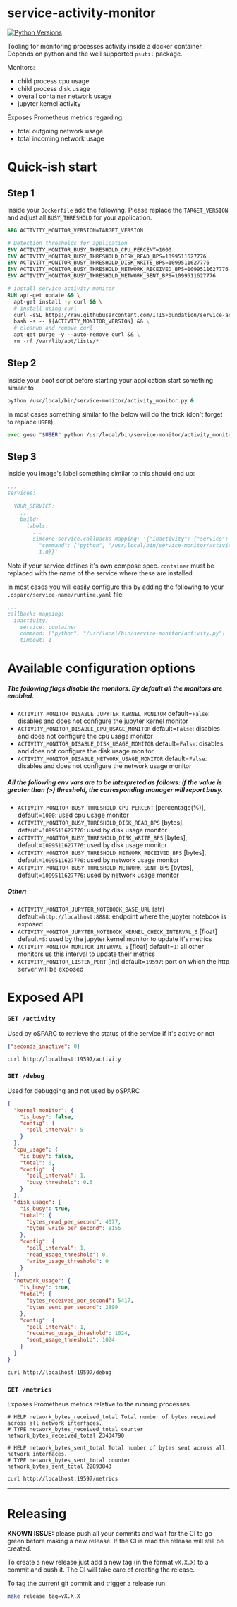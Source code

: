 # service-activity-monitor


[![Python Versions](https://img.shields.io/badge/Tested%20against%20Python-3.6%20to%203.12-green?logo=python&style=flat-square)](https://www.python.org/downloads/)



Tooling for monitoring processes activity inside a docker container. Depends on python and the well supported `psutil` package. 

Monitors:
  - child process cpu usage
  - child process disk usage
  - overall container network usage
  - jupyter kernel activity

Exposes Prometheus metrics regarding:
  - total outgoing network usage
  - total incoming network usage

# Quick-ish start

## Step 1

Inside your `Dockerfile` add the following. Please replace the `TARGET_VERSION` and adjust all `BUSY_THRESHOLD` for your application.

```Dockerfile
ARG ACTIVITY_MONITOR_VERSION=TARGET_VERSION

# Detection thresholds for application
ENV ACTIVITY_MONITOR_BUSY_THRESHOLD_CPU_PERCENT=1000
ENV ACTIVITY_MONITOR_BUSY_THRESHOLD_DISK_READ_BPS=1099511627776
ENV ACTIVITY_MONITOR_BUSY_THRESHOLD_DISK_WRITE_BPS=1099511627776
ENV ACTIVITY_MONITOR_BUSY_THRESHOLD_NETWORK_RECEIVED_BPS=1099511627776
ENV ACTIVITY_MONITOR_BUSY_THRESHOLD_NETWORK_SENT_BPS=1099511627776

# install service activity monitor
RUN apt-get update && \
  apt-get install -y curl && \
  # install using curl
  curl -sSL https://raw.githubusercontent.com/ITISFoundation/service-activity-monitor/main/scripts/install.sh | \
  bash -s -- ${ACTIVITY_MONITOR_VERSION} && \
  # cleanup and remove curl
  apt-get purge -y --auto-remove curl && \
  rm -rf /var/lib/apt/lists/*
```

## Step 2

Inside your boot script before starting your application start something similar to 

```bash
python /usr/local/bin/service-monitor/activity_monitor.py &
```

In most cases something similar to the below will do the trick (don't forget to replace `USER`).

```bash
exec gosu "$USER" python /usr/local/bin/service-monitor/activity_monitor.py &
```

## Step 3

Inside you image's label something similar to this should end up: 

```yaml
...
services:
  ...
  YOUR_SERVICE:
    ...
    build:
      labels:
        ...
        simcore.service.callbacks-mapping: '{"inactivity": {"service": "container",
          "command": ["python", "/usr/local/bin/service-monitor/activity.py"], "timeout":
          1.0}}'
```
Note if your service defines it's own compose spec. `container` must be replaced with the name of the service where these are installed.

In most cases you will easily configure this by adding the following to your `.osparc/service-name/runtime.yaml` file:

```yaml
...
callbacks-mapping:
  inactivity:
    service: container
    command: ["python", "/usr/local/bin/service-monitor/activity.py"]
    timeout: 1
```
# Available configuration options

##### The following flags disable the monitors. By default all the monitors are enabled.
- `ACTIVITY_MONITOR_DISABLE_JUPYTER_KERNEL_MONITOR` default=`False`: disables and does not configure the jupyter kernel monitor
- `ACTIVITY_MONITOR_DISABLE_CPU_USAGE_MONITOR` default=`False`: disables and does not configure the cpu usage monitor
- `ACTIVITY_MONITOR_DISABLE_DISK_USAGE_MONITOR` default=`False`: disables and does not configure the disk usage monitor
- `ACTIVITY_MONITOR_DISABLE_NETWORK_USAGE_MONITOR` default=`False`: disables and does not configure the network usage monitor

##### All the following env vars are to be interpreted as follows: if the value is greater than (>) threshold, the corresponding manager will report busy.
- `ACTIVITY_MONITOR_BUSY_THRESHOLD_CPU_PERCENT` [percentage(%)], default=`1000`: used cpu usage monitor
- `ACTIVITY_MONITOR_BUSY_THRESHOLD_DISK_READ_BPS` [bytes], default=`1099511627776`: used by disk usage monitor
- `ACTIVITY_MONITOR_BUSY_THRESHOLD_DISK_WRITE_BPS` [bytes], default=`1099511627776`: used by disk usage monitor
- `ACTIVITY_MONITOR_BUSY_THRESHOLD_NETWORK_RECEIVED_BPS` [bytes], default=`1099511627776`: used by network usage monitor
- `ACTIVITY_MONITOR_BUSY_THRESHOLD_NETWORK_SENT_BPS` [bytes], default=`1099511627776`: used by network usage monitor

##### Other:
- `ACTIVITY_MONITOR_JUPYTER_NOTEBOOK_BASE_URL` [str] default=`http://localhost:8888`: endpoint where the jupyter notebook is exposed
- `ACTIVITY_MONITOR_JUPYTER_NOTEBOOK_KERNEL_CHECK_INTERVAL_S` [float] default=`5`: used by the jupyter kernel monitor to update it's metrics
- `ACTIVITY_MONITOR_MONITOR_INTERVAL_S` [float] default=`1`: all other monitors us this interval to update their metrics
- `ACTIVITY_MONITOR_LISTEN_PORT` [int] default=`19597`: port on which the http server will be exposed



# Exposed API


### `GET /activity`

Used by oSPARC to retrieve the status of the service if it's active or not

```json
{"seconds_inactive": 0}
```

```bash
curl http://localhost:19597/activity
```

### `GET /debug`

Used for debugging and not used by oSPARC

```json
{
  "kernel_monitor": {
    "is_busy": false,
    "config": {
      "poll_interval": 5
    }
  },
  "cpu_usage": {
    "is_busy": false,
    "total": 0,
    "config": {
      "poll_interval": 1,
      "busy_threshold": 0.5
    }
  },
  "disk_usage": {
    "is_busy": true,
    "total": {
      "bytes_read_per_second": 4077,
      "bytes_write_per_second": 8155
    },
    "config": {
      "poll_interval": 1,
      "read_usage_threshold": 0,
      "write_usage_threshold": 0
    }
  },
  "network_usage": {
    "is_busy": true,
    "total": {
      "bytes_received_per_second": 5417,
      "bytes_sent_per_second": 2899
    },
    "config": {
      "poll_interval": 1,
      "received_usage_threshold": 1024,
      "sent_usage_threshold": 1024
    }
  }
}
```

```bash
curl http://localhost:19597/debug
```

### `GET /metrics`

Exposes Prometheus metrics relative to the running processes.

```
# HELP network_bytes_received_total Total number of bytes received across all network interfaces.
# TYPE network_bytes_received_total counter
network_bytes_received_total 23434790

# HELP network_bytes_sent_total Total number of bytes sent across all network interfaces.
# TYPE network_bytes_sent_total counter
network_bytes_sent_total 22893843
```

```bash
curl http://localhost:19597/metrics
```

---

# Releasing

**KNOWN ISSUE:** please push all your commits and wait for the CI to go green before making a new release. If the CI is read the release will still be created.

To create a new release just add a new tag (in the format `vX.X.X`) to a commit and push it. The CI will take care of creating the release.

To tag the current git commit and trigger a release run:

```bash
make release tag=vX.X.X
```